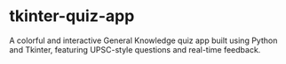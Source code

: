 # tkinter-quiz-app
A colorful and interactive General Knowledge quiz app built using Python and Tkinter, featuring UPSC-style questions and real-time feedback.
